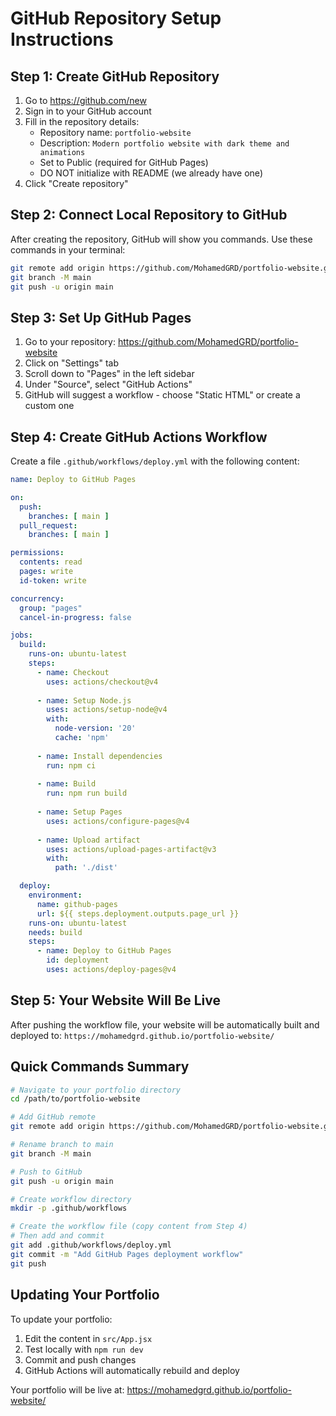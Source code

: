 # GitHub Repository Setup Instructions

## Step 1: Create GitHub Repository

1. Go to https://github.com/new
2. Sign in to your GitHub account
3. Fill in the repository details:
   - Repository name: `portfolio-website`
   - Description: `Modern portfolio website with dark theme and animations`
   - Set to Public (required for GitHub Pages)
   - DO NOT initialize with README (we already have one)
4. Click "Create repository"

## Step 2: Connect Local Repository to GitHub

After creating the repository, GitHub will show you commands. Use these commands in your terminal:

```bash
git remote add origin https://github.com/MohamedGRD/portfolio-website.git
git branch -M main
git push -u origin main
```

## Step 3: Set Up GitHub Pages

1. Go to your repository: https://github.com/MohamedGRD/portfolio-website
2. Click on "Settings" tab
3. Scroll down to "Pages" in the left sidebar
4. Under "Source", select "GitHub Actions"
5. GitHub will suggest a workflow - choose "Static HTML" or create a custom one

## Step 4: Create GitHub Actions Workflow

Create a file `.github/workflows/deploy.yml` with the following content:

```yaml
name: Deploy to GitHub Pages

on:
  push:
    branches: [ main ]
  pull_request:
    branches: [ main ]

permissions:
  contents: read
  pages: write
  id-token: write

concurrency:
  group: "pages"
  cancel-in-progress: false

jobs:
  build:
    runs-on: ubuntu-latest
    steps:
      - name: Checkout
        uses: actions/checkout@v4
      
      - name: Setup Node.js
        uses: actions/setup-node@v4
        with:
          node-version: '20'
          cache: 'npm'
      
      - name: Install dependencies
        run: npm ci
      
      - name: Build
        run: npm run build
      
      - name: Setup Pages
        uses: actions/configure-pages@v4
      
      - name: Upload artifact
        uses: actions/upload-pages-artifact@v3
        with:
          path: './dist'

  deploy:
    environment:
      name: github-pages
      url: ${{ steps.deployment.outputs.page_url }}
    runs-on: ubuntu-latest
    needs: build
    steps:
      - name: Deploy to GitHub Pages
        id: deployment
        uses: actions/deploy-pages@v4
```

## Step 5: Your Website Will Be Live

After pushing the workflow file, your website will be automatically built and deployed to:
`https://mohamedgrd.github.io/portfolio-website/`

## Quick Commands Summary

```bash
# Navigate to your portfolio directory
cd /path/to/portfolio-website

# Add GitHub remote
git remote add origin https://github.com/MohamedGRD/portfolio-website.git

# Rename branch to main
git branch -M main

# Push to GitHub
git push -u origin main

# Create workflow directory
mkdir -p .github/workflows

# Create the workflow file (copy content from Step 4)
# Then add and commit
git add .github/workflows/deploy.yml
git commit -m "Add GitHub Pages deployment workflow"
git push
```

## Updating Your Portfolio

To update your portfolio:
1. Edit the content in `src/App.jsx`
2. Test locally with `npm run dev`
3. Commit and push changes
4. GitHub Actions will automatically rebuild and deploy

Your portfolio will be live at: https://mohamedgrd.github.io/portfolio-website/

